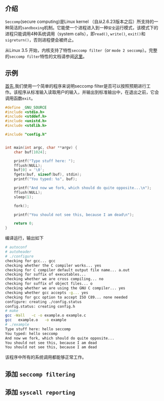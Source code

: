 ## 介绍

`Seccomp`(secure computing)是Linux kernel （自从2.6.23版本之后）所支持的一种简洁的`sandboxing`机制。它能使一个进程进入到一种`安全`运行模式，该模式下的进程只能调用4种系统调用（system calls），即`read()`, `write()`, `exit()`和`sigreturn()`，否则进程便会被终止。

从Linux 3.5 开始，内核支持了特性`seccomp filter`（or `mode 2 seccomp`）。完整的`seccomp filter`特性的文档请参阅[这里][seccomp_filter]。

## 示例

[首先][seccomp-step-1],我们使用一个简单的程序来说明seccomp filter是否可以按照预期进行工作。该程序从标准输入读取用户的输入，并输出到标准输出中，在退出之前，它会调用函数`exit`。

```c
#define _GNU_SOURCE
#include <stdio.h>
#include <stddef.h>
#include <unistd.h>
#include <stdlib.h>

#include "config.h"


int main(int argc, char **argv) {
	char buf[1024];

	printf("Type stuff here: ");
	fflush(NULL);
	buf[0] = '\0';
	fgets(buf, sizeof(buf), stdin);
	printf("You typed: %s", buf);

	printf("And now we fork, which should do quite opposite...\n");
	fflush(NULL);
	sleep(1);

	fork();

	printf("You should not see this, because I am dead\n");

	return 0;
}
```

编译运行，输出如下

```bash
# autoconf
# autoheader 
# ./configure 
checking for gcc... gcc
checking whether the C compiler works... yes
checking for C compiler default output file name... a.out
checking for suffix of executables... 
checking whether we are cross compiling... no
checking for suffix of object files... o
checking whether we are using the GNU C compiler... yes
checking whether gcc accepts -g... yes
checking for gcc option to accept ISO C89... none needed
configure: creating ./config.status
config.status: creating config.h
# make
gcc -Wall   -c -o example.o example.c
gcc   example.o   -o example
# ./example
Type stuff here: hello seccomp
You typed: hello seccomp
And now we fork, which should do quite opposite...
You should not see this, because I am dead
You should not see this, because I am dead
```
该程序中所有的系统调用都能够正常工作。

## 添加 `seccomp filtering`

## 添加 `syscall reporting`

[seccomp-step-1]: https://github.com/0x0916/notes/tree/master/code/c/seccomp-example/seccomp-step-1
[seccomp-step-2]: https://github.com/0x0916/notes/tree/master/code/c/seccomp-example/seccomp-step-2
[seccomp-step-3]: https://github.com/0x0916/notes/tree/master/code/c/seccomp-example/seccomp-step-3
[seccomp-step-4]: https://github.com/0x0916/notes/tree/master/code/c/seccomp-example/seccomp-step-4
[seccomp_filter]: https://www.kernel.org/doc/Documentation/prctl/seccomp_filter.txt
